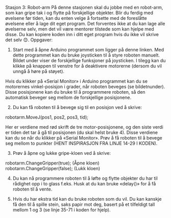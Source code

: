 Stasjon 3: Robot-arm
På denne stasjonen skal du jobbe med en robot-arm, som kan gripe tak i og flytte på forskjellige objekter.
Blir du ferdig med øvelsene før tiden, kan du enten velge å fortsette med de foreslåtte øvelsene eller å lage dit eget program. Det forventes ikke at du kan lage alle øvelserne selv, men det vil være mentorer tilstede som kan hjelpe med disse.
Du kan kopiere koden inn i ditt eget program hvis du ikke vil skrive det selv 😊.
Oppgaver:

1.	Start med å åpne Arduino programmet som ligger på denne linken.
Med dette programmet kan du bruke joysticken til å styre roboten manuelt. Bildet under viser de forskjellige funksjoner på joysticken. I tilegg kan du klikke på knappen til venstre for å deaktivere motorerne (dersom du vil unngå å høre på støyet).

 

Hvis du klikker på «Serial Monitor» i Arduino programmet kan du se motorernes vinkel-posisjon i grader, når roboten beveges (se bildetnunder). Disse posisjonene kan du bruke til å programmere roboten, så den automatisk beveger seg mellom de forskjellige posisjonene.

 
 

2.	Du kan få roboten til å bevege sig til en posisjon ved å skrive:

robotarm.MoveJ(pos1, pos2, pos3, tid);  

Her er verdiene med rød skrift de tre motor-posisjonene, og den siste verdi er tiden det tar å gå til posisjonen (du skal helst bruke 4). Disse verdiene kan du se når du klikker på «Serial Monitor».
Prøv å få roboten til å bevege seg mellom to punkter (HENT INSPIRASJON FRA LINJE 14-29 I KODEN).

3.	Prøv å åpne og lukke gripe-kloen ved å skrive:

robotarm.ChangeGripper(true);		(Åpne kloen)
robotarm.ChangeGripper(false);		(Lukk kloen)

4.	Du kan nå programmere roboten til å løfte og flytte objekter du har til rådighet opp i to glass f.eks. Husk at du kan bruke «delay()» for å få roboten til å vente.

5.	Hvis du har ekstra tid kan du bruke roboten som du vil. Du kan kanskje få den til å spille stein, saks papir mot deg, basert på et tilfeldigt tall mellom 1 og 3 (se linje 35-71 i koden for hjelp).
